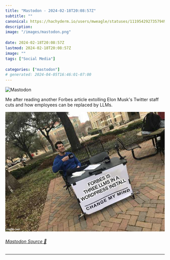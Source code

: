 ```yaml
---
title: "Mastodon - 2024-02-18T20:08:57Z"
subtitle: ""
canonical: https://hachyderm.io/users/mweagle/statuses/111954292735794926
description:
image: "/images/mastodon.png"

date: 2024-02-18T20:08:57Z
lastmod: 2024-02-18T20:08:57Z
image: ""
tags: ["Social Media"]

categories: ["mastodon"]
# generated: 2024-04-05T16:46:01-07:00
---
```

![Mastodon](/images/mastodon.png)

<p>Me after reading another Forbes article extolling Elon Musk&#39;s Twitter staff cuts and how employees can be replaced by LLMs.</p>

!["Change my mind meme" with sign that says: "Forbes is three LLMs in an Wordpress install" ](2eb0ca17cd482170.jpg)

###### [Mastodon Source 🐘](https://hachyderm.io/@mweagle/111954292735794926)

___
